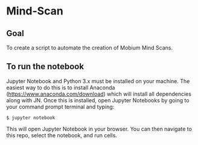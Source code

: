 # Mind-Scan

## Goal
To create a script to automate the creation of Mobium Mind Scans.

## To run the notebook
Jupyter Notebook and Python 3.x must be installed on your machine. The easiest way to do this is to install Anaconda (https://www.anaconda.com/download) which will install all dependencies along with JN. Once this is installed, open Jupyter Notebooks by going to your command prompt terminal and typing:

`$ jupyter notebook`

This will open Jupyter Notebook in your browser. You can then navigate to this repo, select the notebook, and run cells.
